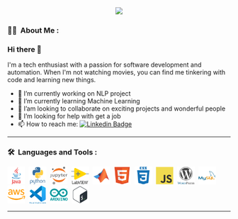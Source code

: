 

<div id="header" align="center">
  <img src="https://media.giphy.com/media/jdPMeyv9rn0hZHh8n9/giphy.gif" width="150"/>
</div>

### :woman_technologist: &nbsp;About Me :
### Hi there 👋
I'm a tech enthusiast with a passion for software development and automation. When I'm not watching movies, you can find me tinkering with code and learning new things.

- 🔭 I’m currently working on NLP project
- 🌱 I’m currently learning Machine Learning
- 👯 I’am looking to collaborate on exciting projects and wonderful people
- 🤔 I’m looking for help with get a job
- 📫 How to reach me: [![Linkedin Badge](https://img.shields.io/badge/-Edivagner-blue?style=flat&logo=Linkedin&logoColor=white)](https://www.linkedin.com/in/esrdevsw)

---

### 🛠 &nbsp;Languages and Tools :

<p>
<img src="https://github.com/devicons/devicon/blob/master/icons/java/java-original-wordmark.svg" title="Java" alt="Java" width="40" height="40"/>&nbsp;
<img src="https://github.com/devicons/devicon/blob/master/icons/python/python-original-wordmark.svg" title="python" **alt="python" width="40" height="40"/>&nbsp;
<img src="https://github.com/devicons/devicon/blob/master/icons/jupyter/jupyter-original-wordmark.svg" title="jupyter" **alt="jupyter" width="40" height="40"/>&nbsp;
<img src="https://github.com/devicons/devicon/blob/master/icons/labview/labview-original-wordmark.svg" title="labview" **alt="labview" width="40" height="40"/>&nbsp;
<img src="https://github.com/devicons/devicon/blob/master/icons/matlab/matlab-original.svg" title="matlab" **alt="matlab" width="40" height="40"/>&nbsp;  
<img src="https://github.com/devicons/devicon/blob/master/icons/html5/html5-original.svg" title="HTML5" alt="HTML" width="40" height="40"/>&nbsp;
<img src="https://github.com/devicons/devicon/blob/master/icons/css3/css3-plain-wordmark.svg"  title="CSS3" alt="CSS" width="40" height="40"/>&nbsp;
<img src="https://github.com/devicons/devicon/blob/master/icons/javascript/javascript-original.svg" title="JavaScript" alt="JavaScript" width="40" height="40"/>&nbsp;
<img src="https://github.com/devicons/devicon/blob/master/icons/wordpress/wordpress-original.svg" title="wordpress" alt="wordpress" width="40" height="40"/>&nbsp;
<img src="https://github.com/devicons/devicon/blob/master/icons/mysql/mysql-original-wordmark.svg" title="MySQL"  alt="MySQL" width="40" height="40"/>&nbsp;
<img src="https://github.com/devicons/devicon/blob/master/icons/amazonwebservices/amazonwebservices-plain-wordmark.svg" title="AWS" alt="AWS" width="40" height="40"/>&nbsp;
<img src="https://github.com/devicons/devicon/blob/master/icons/vscode/vscode-original-wordmark.svg" title="vscode" **alt="vscode" width="40" height="40"/>&nbsp;
<img src="https://github.com/devicons/devicon/blob/master/icons/arduino/arduino-original-wordmark.svg" title="arduino" **alt="arduino" width="40" height="40"/>&nbsp;
<img src="https://github.com/devicons/devicon/blob/master/icons/bash/bash-original.svg" title="bash" **alt="bash" width="40" height="40"/>&nbsp;
</p>

---

